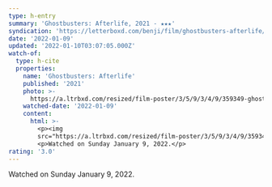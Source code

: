 ```yaml
---
type: h-entry
summary: 'Ghostbusters: Afterlife, 2021 - ★★★'
syndication: 'https://letterboxd.com/benji/film/ghostbusters-afterlife/'
date: '2022-01-09'
updated: '2022-01-10T03:07:05.000Z'
watch-of:
  type: h-cite
  properties:
    name: 'Ghostbusters: Afterlife'
    published: '2021'
    photo: >-
      https://a.ltrbxd.com/resized/film-poster/3/5/9/3/4/9/359349-ghostbusters-afterlife-0-500-0-750-crop.jpg?k=e8633ef589
    watched-date: '2022-01-09'
    content:
      html: >-
        <p><img
        src="https://a.ltrbxd.com/resized/film-poster/3/5/9/3/4/9/359349-ghostbusters-afterlife-0-500-0-750-crop.jpg?k=e8633ef589"/></p>
        <p>Watched on Sunday January 9, 2022.</p>
rating: '3.0'
---
```

Watched on Sunday January 9, 2022.
